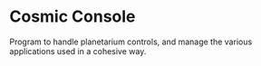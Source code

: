 # Cosmic Console

Program to handle planetarium controls, and manage the various applications used in a cohesive way.
